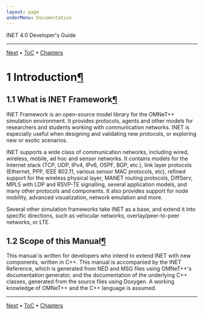 ```yaml
---
layout: page
underMenu: Documentation
---
```




<div>INET 4.0 Developer's Guide<hr width='100%'></div>
<div class='oppnavbar'><a href="chap2.html">Next</a> &#8226; <a href="toc.html#toc_1">ToC</a> &#8226; <a href="index.html">Chapters</a></div><h1><a name="cha:introduction"></a>1 Introduction<a class="headerlink" href="#cha:introduction" title="Permalink to this headline">&para;</a></h1>

<p><h2><a name="sec:introduction:what-is-inet"></a>1.1 What is INET Framework<a class="headerlink" href="#sec:introduction:what-is-inet" title="Permalink to this headline">&para;</a></h2>

<p>INET Framework is an open-source model library for the OMNeT++ simulation
environment. It provides protocols, agents and other models for researchers and
students working with communication networks. INET is especially useful when
designing and validating new protocols, or exploring new or exotic scenarios.

<p>INET supports a wide class of communication networks, including wired, wireless,
mobile, ad hoc and sensor networks.  It contains models for the Internet stack
(TCP, UDP, IPv4, IPv6, OSPF, BGP, etc.), link layer protocols (Ethernet, PPP,
IEEE 802.11, various sensor MAC protocols, etc), refined support for the
wireless physical layer, MANET routing protocols, DiffServ, MPLS with LDP and
RSVP-TE signalling, several application models, and many other protocols and
components. It also provides support for node mobility, advanced visualization,
network emulation and more.

<p>Several other simulation frameworks take INET as a base, and extend it into
specific directions, such as vehicular networks, overlay/peer-to-peer networks,
or LTE.

<p><h2><a name="sec:introduction:scope-of-this-manual"></a>1.2 Scope of this Manual<a class="headerlink" href="#sec:introduction:scope-of-this-manual" title="Permalink to this headline">&para;</a></h2>

<p>This manual is written for developers who intend to extend INET with new
components, written in C++. This manual is accompanied by the INET Reference,
which is generated from NED and MSG files using OMNeT++'s documentation
generator, and the documentation of the underlying C++ classes, generated from
the source files using Doxygen. A working knowledge of OMNeT++ and the C++
language is assumed.

<p>


<p>


<p>
<hr class='pgbr'><div class='oppnavbar'><a href="chap2.html">Next</a> &#8226; <a href="toc.html#toc_1">ToC</a> &#8226; <a href="index.html">Chapters</a></div>
